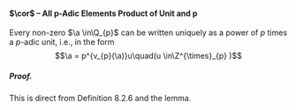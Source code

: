 #### $\cor$ – All p-Adic Elements Product of Unit and p
Every non-zero $\a \in\Q_{p}$ can be written uniquely as a power of $p$ times a $p$-adic unit, i.e., in the form $$\a = p^{v_{p}(\a)}u\quad(u \in\Z^{\times}_{p} )$$
##### *Proof.*
This is direct from Definition 8.2.6 and the lemma.